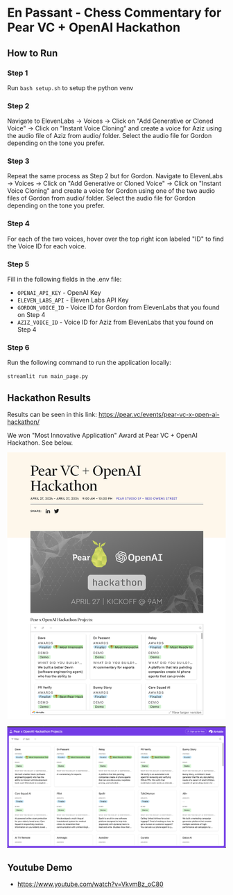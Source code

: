 # En Passant - Chess Commentary for Pear VC + OpenAI Hackathon

## How to Run

### Step 1
Run `bash setup.sh` to setup the python venv

### Step 2
Navigate to ElevenLabs -> Voices -> Click on "Add Generative or Cloned Voice" -> Click on "Instant Voice Cloning" and create a voice for Aziz using the audio file of Aziz from audio/ folder. Select the audio file for Gordon depending on the tone you prefer.

### Step 3
Repeat the same process as Step 2 but for Gordon. Navigate to ElevenLabs -> Voices -> Click on "Add Generative or Cloned Voice" -> Click on "Instant Voice Cloning" and create a voice for Gordon using one of the two audio files of Gordon from audio/ folder. Select the audio file for Gordon depending on the tone you prefer.

### Step 4
For each of the two voices, hover over the top right icon labeled "ID" to find the Voice ID for each voice.

### Step 5
Fill in the following fields in the .env file:

* `OPENAI_API_KEY` - OpenAI Key
* `ELEVEN_LABS_API` - Eleven Labs API Key
* `GORDON_VOICE_ID` - Voice ID for Gordon from ElevenLabs that you found on Step 4
* `AZIZ_VOICE_ID` - Voice ID for Aziz from ElevenLabs that you found on Step 4


### Step 6
Run the following command to run the application locally:

`streamlit run main_page.py`


## Hackathon Results

Results can be seen in this link: https://pear.vc/events/pear-vc-x-open-ai-hackathon/

We won "Most Innovative Application" Award at Pear VC + OpenAI Hackathon. See  below.

![Hackathon Awards](./PearVC_OpenAI_Hackathon_Awards.png "Hackathon Awards")

![Hackathon Projects](./PearVC_OpenAI_Hackathon_Projects.png "Hackathon Projects")

## Youtube Demo
* https://www.youtube.com/watch?v=VkvmBz_oC80
